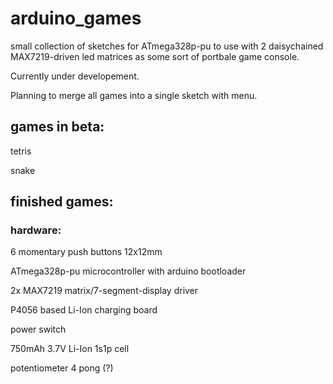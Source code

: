 # arduino_games

small collection of sketches for ATmega328p-pu to use with 2 daisychained MAX7219-driven led matrices as some sort of portbale game console.

Currently under developement.

Planning to merge all games into a single sketch with menu.

## games in beta:

tetris

snake

## finished games:



### hardware:
6 momentary push buttons 12x12mm

ATmega328p-pu microcontroller with arduino bootloader

2x MAX7219 matrix/7-segment-display driver

P4056 based Li-Ion charging board

power switch

750mAh 3.7V Li-Ion 1s1p cell

potentiometer 4 pong (?)

